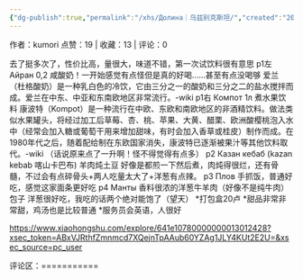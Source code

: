 ```yaml
---
{"dg-publish":true,"permalink":"/xhs/Долина｜乌兹别克斯坦/","created":"2025-03-17T22:27:04.972+08:00","updated":"2025-03-17T22:27:04.972+08:00"}
---
```


作者：kumori
点赞：19   |   收藏：13   |   评论：0

去了挺多次了，性价比高，量很大，味道不错，第一次试饮料很有意思
p1左 Айран 0,2 咸酸奶！一开始感觉有点怪但是真的好喝……甚至有点没喝够
爱兰（杜格酸奶）是一种乳白色的冷饮，它由三分之一的酸奶和三分之二的盐水搅拌而成。爱兰在中东、中亚和东南欧地区非常流行。-wiki
p1右 Компот 1л 煮水果饮料
康波特（Kompot）是一种流行在中欧、东欧和南欧地区的非酒精饮料。做法类似水果罐头，将经过加工后草莓、杏、桃、苹果、大黄、醋栗、欧洲酸樱桃泡入水中（经常会加入糖或葡萄干用来增加甜味，有时会加入香草或桂皮）制作而成。在1980年代之后，随着配给制在东欧国家消失，康波特已逐渐被果汁等其他饮料取代。-wiki
（话说原来点了一升啊！怪不得觉得有点多）
p2 Казан кебаб (kazan kebab 喀山卡巴布) 羊肉炖土豆 好像是都煎一下然后煮，肉炖得很烂，还有骨髓，不过会有点碎骨头+两人吃量太大了+洋葱有点辣。
p3 Плов 手抓饭，普通好吃，感觉这家面条更好吃
p4 Манты 香料很浓的洋葱牛羊肉（好像不是纯牛肉）包子 洋葱很好吃，我吃的话两个绝对能饱了（望天）
*打包盒20卢
*甜品非常非常甜，鸡汤也是比较普通
*服务员会英语，人很好

https://www.xiaohongshu.com/explore/641e10780000000013012428?xsec_token=ABxVJRthfZmnmcd7XQejnTpAAub60YZAg1JLY4KUt2E2U=&xsec_source=pc_user

评论区：===========

